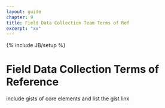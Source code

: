 ```yaml
---
layout: guide
chapter: 9
title: Field Data Collection Team Terms of Ref
excerpt: "xx"
---
```

{% include JB/setup %}

# Field Data Collection Terms of Reference

include gists of core elements and list the gist link




